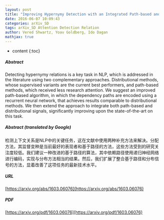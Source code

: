 ```yaml
---
layout: post
title: "Improving Hypernymy Detection with an Integrated Path-based and Distributional Method"
date: 2016-06-07 10:09:43
categories: arXiv_SD
tags: arXiv_SD Attention Detection Relation
author: Vered Shwartz, Yoav Goldberg, Ido Dagan
mathjax: true
---
```


* content
{:toc}

##### Abstract
Detecting hypernymy relations is a key task in NLP, which is addressed in the literature using two complementary approaches. Distributional methods, whose supervised variants are the current best performers, and path-based methods, which received less research attention. We suggest an improved path-based algorithm, in which the dependency paths are encoded using a recurrent neural network, that achieves results comparable to distributional methods. We then extend the approach to integrate both path-based and distributional signals, significantly improving upon the state-of-the-art on this task.

##### Abstract (translated by Google)
检测上下文关系是NLP中的关键任务，这在文献中使用两种补充方法来解决。分配方法，其监督变种是当前最好的表现者和基于路径的方法，这些方法受到的研究关注度较低。我们建议一种改进的基于路径的算法，其中依赖路径使用递归神经网络进行编码，实现与分布方法相当的结果。然后，我们扩展了整合基于路径和分布信号的方法，显着改善了这项任务的最新技术水平。

##### URL
[https://arxiv.org/abs/1603.06076](https://arxiv.org/abs/1603.06076)

##### PDF
[https://arxiv.org/pdf/1603.06076](https://arxiv.org/pdf/1603.06076)


